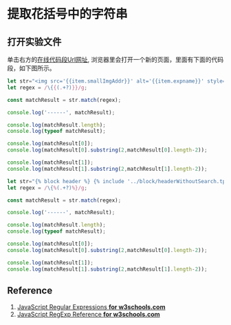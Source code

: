 # 提取花括号中的字符串

## 打开实验文件

单击右方的[在线代码段Url网址](http://pythontutor.com/javascript.html#code=let%20str%3D%22%3Cimg%20src%3D'%7B%7Bitem.smallImgAddr%7D%7D'%20alt%3D'%7B%7Bitem.expname%7D%7D'%20style%3D'width%3A100%25%3B'%3E%22%3B%0Alet%20regex%20%3D%20/%5C%7B%7B%28.%2B%3F%29%7D%7D/g%3B%20%0A%0Aconst%20matchResult%20%3D%20str.match%28regex%29%3B%0A%0Aconsole.log%28'------',%20matchResult%29%3B%0A%0Aconsole.log%28matchResult.length%29%3B%0Aconsole.log%28typeof%20matchResult%29%3B%0A%0Aconsole.log%28matchResult%5B0%5D%29%3B%20%0Aconsole.log%28matchResult%5B0%5D.substring%282,matchResult%5B0%5D.length-2%29%29%3B%0A%0Aconsole.log%28matchResult%5B1%5D%29%3B%20%0Aconsole.log%28matchResult%5B1%5D.substring%282,matchResult%5B1%5D.length-2%29%29%3B%0A%0A%0A&mode=edit&origin=opt-frontend.js&py=js&rawInputLstJSON=%5B%5D), 浏览器里会打开一个新的页面，里面有下面的代码段，如下图所示。

```javascript
let str="<img src='{{item.smallImgAddr}}' alt='{{item.expname}}' style='width:100%;'>";
let regex = /\{{(.+?)}}/g; 

const matchResult = str.match(regex);

console.log('------', matchResult);

console.log(matchResult.length);
console.log(typeof matchResult);

console.log(matchResult[0]); 
console.log(matchResult[0].substring(2,matchResult[0].length-2));

console.log(matchResult[1]); 
console.log(matchResult[1].substring(2,matchResult[1].length-2));
```

```javascript
let str="{% block header %} {% include '../block/headerWithoutSearch.tpl' %}{% endblock %}"
let regex = /\{%(.+?)%}/g; 

const matchResult = str.match(regex);

console.log('------', matchResult);

console.log(matchResult.length);
console.log(typeof matchResult);

console.log(matchResult[0]); 
console.log(matchResult[0].substring(2,matchResult[0].length-2));

console.log(matchResult[1]); 
console.log(matchResult[1].substring(2,matchResult[1].length-2));
```

## Reference

1. [JavaScript Regular Expressions **for w3schools.com**](https://www.w3schools.com/js/js_regexp.asp)
2. [JavaScript RegExp Reference **for w3schools.com**](https://www.w3schools.com/jsref/jsref_obj_regexp.asp)



